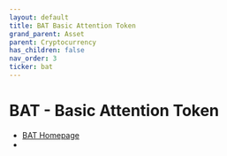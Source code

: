 ```yaml
---
layout: default
title: BAT Basic Attention Token
grand_parent: Asset
parent: Cryptocurrency
has_children: false
nav_order: 3
ticker: bat
---
```

# BAT - Basic Attention Token

- [BAT Homepage](https://basicattentiontoken.org/)
- 

